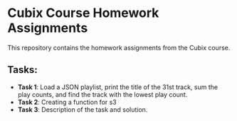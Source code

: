 # Cubix Course Homework Assignments

This repository contains the homework assignments from the Cubix course.

## Tasks:
- **Task 1**: Load a JSON playlist, print the title of the 31st track, sum the play counts, and find the track with the lowest play count.
- **Task 2**: Creating  a function for s3
- **Task 3**: Description of the task and solution.
